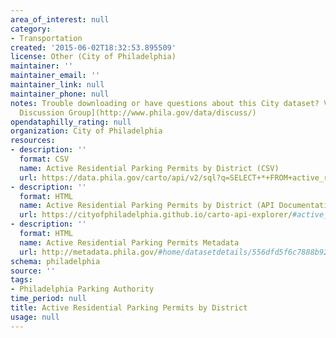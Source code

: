 ```yaml
---
area_of_interest: null
category:
- Transportation
created: '2015-06-02T18:32:53.895509'
license: Other (City of Philadelphia)
maintainer: ''
maintainer_email: ''
maintainer_link: null
maintainer_phone: null
notes: Trouble downloading or have questions about this City dataset? Visit the [OpenDataPhilly
  Discussion Group](http://www.phila.gov/data/discuss/)
opendataphilly_rating: null
organization: City of Philadelphia
resources:
- description: ''
  format: CSV
  name: Active Residential Parking Permits by District (CSV)
  url: https://data.phila.gov/carto/api/v2/sql?q=SELECT+*+FROM+active_residential_parking_permits_by_district&filename=active_residential_parking_permits_by_district&format=csv&skipfields=cartodb_id,the_geom,the_geom_webmercator
- description: ''
  format: HTML
  name: Active Residential Parking Permits by District (API Documentation)
  url: https://cityofphiladelphia.github.io/carto-api-explorer/#active_residential_parking_permits_by_district
- description: ''
  format: HTML
  name: Active Residential Parking Permits Metadata
  url: http://metadata.phila.gov/#home/datasetdetails/556dfd5f6c7888b92ed5a363/
schema: philadelphia
source: ''
tags:
- Philadelphia Parking Authority
time_period: null
title: Active Residential Parking Permits by District
usage: null
---
```

